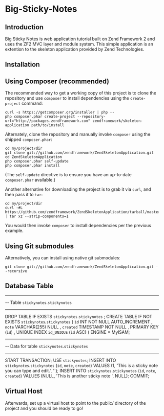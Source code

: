 Big-Sticky-Notes
================

Introduction
------------
Big Sticky Notes is web application tutorial built on Zend Framework 2 and uses
the ZF2 MVC layer and module system. This simple application is an extention to
the skeleton application provided by Zend Technologies.

Installation
------------

Using Composer (recommended)
----------------------------
The recommended way to get a working copy of this project is to clone the repository
and use `composer` to install dependencies using the `create-project` command:

    curl -s https://getcomposer.org/installer | php --
    php composer.phar create-project --repository-url="http://packages.zendframework.com" zendframework/skeleton-application path/to/install

Alternately, clone the repository and manually invoke `composer` using the shipped
`composer.phar`:

    cd my/project/dir
    git clone git://github.com/zendframework/ZendSkeletonApplication.git
    cd ZendSkeletonApplication
    php composer.phar self-update
    php composer.phar install

(The `self-update` directive is to ensure you have an up-to-date `composer.phar`
available.)

Another alternative for downloading the project is to grab it via `curl`, and
then pass it to `tar`:

    cd my/project/dir
    curl -#L https://github.com/zendframework/ZendSkeletonApplication/tarball/master | tar xz --strip-components=1

You would then invoke `composer` to install dependencies per the previous
example.

Using Git submodules
--------------------
Alternatively, you can install using native git submodules:

    git clone git://github.com/zendframework/ZendSkeletonApplication.git --recursive

Database Table
--------
-- -----------------------------------------------------
-- Table `stickynotes`.`stickynotes`
-- -----------------------------------------------------
DROP TABLE IF EXISTS `stickynotes`.`stickynotes` ;
CREATE TABLE IF NOT EXISTS `stickynotes`.`stickynotes` (
`id` INT NOT NULL AUTO_INCREMENT ,
`note` VARCHAR(255) NULL ,
`created` TIMESTAMP NOT NULL ,
PRIMARY KEY (`id`) ,
UNIQUE INDEX `id_UNIQUE` (`id` ASC) )
ENGINE = MyISAM;
-- -----------------------------------------------------
-- Data for table `stickynotes`.`stickynotes`
-- -----------------------------------------------------
START TRANSACTION;
USE `stickynotes`;
INSERT INTO `stickynotes`.`stickynotes` (`id`, `note`, `created`) VALUES (1, 'This is a sticky note you can type and edit.', '');
INSERT INTO `stickynotes`.`stickynotes` (`id`, `note`, `created`) VALUES (NULL, 'This is another sticky note ', NULL);
COMMIT;

Virtual Host
------------
Afterwards, set up a virtual host to point to the public/ directory of the
project and you should be ready to go!
